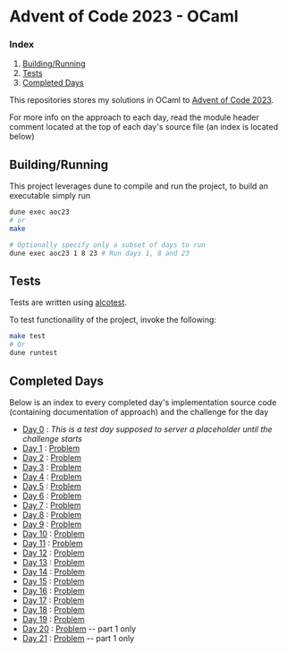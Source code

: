 # Advent of Code 2023 - OCaml

### Index

1. [Building/Running](#Buidling/Running)
2. [Tests](#Tests)
3. [Completed Days](#Completed-Days)

This repositories stores my solutions in OCaml to [Advent of Code 2023](https://adventofcode.com/2023).

For more info on the approach to each day,
read the module header comment located at the top of each day's source file 
(an index is located below)


## Building/Running

This project leverages dune to compile and run the project, to build an executable simply run

```bash
dune exec aoc23
# or
make

# Optionally specify only a subset of days to run
dune exec aoc23 1 8 23 # Run days 1, 8 and 23
```

## Tests

Tests are written using [alcotest](https://github.com/mirage/alcotest).

To test functionaility of the project, invoke the following:

```bash
make test
# Or
dune runtest
```

## Completed Days

Below is an index to every completed day's implementation source code (containing documentation of approach) and the challenge for the day

- [Day 0](lib/days/day00.ml) : *This is a test day supposed to server a placeholder until the challenge starts*
- [Day 1](lib/days/day01.ml) : [Problem](https://adventofcode.com/2023/day/1)
- [Day 2](lib/days/day02.ml) : [Problem](https://adventofcode.com/2023/day/2)
- [Day 3](lib/days/day03.ml) : [Problem](https://adventofcode.com/2023/day/3)
- [Day 4](lib/days/day04.ml) : [Problem](https://adventofcode.com/2023/day/4)
- [Day 5](lib/days/day05.ml) : [Problem](https://adventofcode.com/2023/day/5)
- [Day 6](lib/days/day06.ml) : [Problem](https://adventofcode.com/2023/day/6)
- [Day 7](lib/days/day07.ml) : [Problem](https://adventofcode.com/2023/day/7)
- [Day 8](lib/days/day08.ml) : [Problem](https://adventofcode.com/2023/day/8)
- [Day 9](lib/days/day09.ml) : [Problem](https://adventofcode.com/2023/day/9)
- [Day 10](lib/days/day10.ml) : [Problem](https://adventofcode.com/2023/day/10)
- [Day 11](lib/days/day11.ml) : [Problem](https://adventofcode.com/2023/day/11)
- [Day 12](lib/days/day12.ml) : [Problem](https://adventofcode.com/2023/day/12)
- [Day 13](lib/days/day13.ml) : [Problem](https://adventofcode.com/2023/day/13)
- [Day 14](lib/days/day14.ml) : [Problem](https://adventofcode.com/2023/day/14)
- [Day 15](lib/days/day15.ml) : [Problem](https://adventofcode.com/2023/day/15)
- [Day 16](lib/days/day16.ml) : [Problem](https://adventofcode.com/2023/day/16)
- [Day 17](lib/days/day17.ml) : [Problem](https://adventofcode.com/2023/day/17)
- [Day 18](lib/days/day18.ml) : [Problem](https://adventofcode.com/2023/day/18)
- [Day 19](lib/days/day19.ml) : [Problem](https://adventofcode.com/2023/day/19)
- [Day 20](lib/days/day20.ml) : [Problem](https://adventofcode.com/2023/day/20) -- part 1 only
- [Day 21](lib/days/day21.ml) : [Problem](https://adventofcode.com/2023/day/21) -- part 1 only
